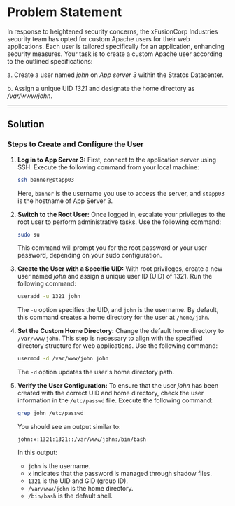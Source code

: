 

# Problem Statement

In response to heightened security concerns, the xFusionCorp Industries security team has opted for custom Apache users for their web applications. Each user is tailored specifically for an application, enhancing security measures. Your task is to create a custom Apache user according to the outlined specifications:

a. Create a user named _john_ on _App server 3_ within the Stratos Datacenter.

b. Assign a unique UID _1321_ and designate the home directory as _/var/www/john_.

---

## Solution



### Steps to Create and Configure the User

1. **Log in to App Server 3:**
   First, connect to the application server using SSH. Execute the following command from your local machine:

   ```bash
   ssh banner@stapp03
   ```

   Here, `banner` is the username you use to access the server, and `stapp03` is the hostname of App Server 3.

2. **Switch to the Root User:**
   Once logged in, escalate your privileges to the root user to perform administrative tasks. Use the following command:

   ```bash
   sudo su
   ```

   This command will prompt you for the root password or your user password, depending on your sudo configuration.

3. **Create the User with a Specific UID:**
   With root privileges, create a new user named _john_ and assign a unique user ID (UID) of 1321. Run the following command:

   ```bash
   useradd -u 1321 john
   ```

   The `-u` option specifies the UID, and `john` is the username. By default, this command creates a home directory for the user at `/home/john`.

4. **Set the Custom Home Directory:**
   Change the default home directory to `/var/www/john`. This step is necessary to align with the specified directory structure for web applications. Use the following command:

   ```bash
   usermod -d /var/www/john john
   ```

   The `-d` option updates the user's home directory path.

5. **Verify the User Configuration:**
   To ensure that the user _john_ has been created with the correct UID and home directory, check the user information in the `/etc/passwd` file. Execute the following command:

   ```bash
   grep john /etc/passwd
   ```

   You should see an output similar to:

   ```
   john:x:1321:1321::/var/www/john:/bin/bash
   ```

   In this output:
   - `john` is the username.
   - `x` indicates that the password is managed through shadow files.
   - `1321` is the UID and GID (group ID).
   - `/var/www/john` is the home directory.
   - `/bin/bash` is the default shell.

